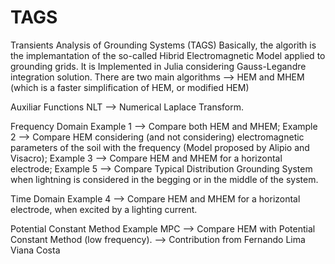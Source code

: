 # TAGS
Transients Analysis of Grounding Systems (TAGS)
Basically, the algorith is the implemantation of the so-called Hibrid Electromagnetic Model applied to grounding grids. It is Implemented in Julia considering Gauss-Legandre integration solution. 
There are two main algorithms --> HEM and MHEM (which is a faster simplification of HEM, or modified HEM)

Auxiliar Functions
NLT --> Numerical Laplace Transform.

Frequency Domain
Example 1 --> Compare both HEM and MHEM;
Example 2 --> Compare HEM considering (and not considering) electromagnetic parameters of the soil with the frequency (Model proposed by Alipio and Visacro);
Example 3 --> Compare HEM and MHEM for a horizontal electrode;
Example 5 --> Compare Typical Distribution Grounding System when lightning is considered in the begging or in the middle of the system.

Time Domain
Example 4 --> Compare HEM and MHEM for a horizontal electrode, when excited by a lighting current.

Potential Constant Method
Example MPC --> Compare HEM with Potential Constant Method (low frequency). --> Contribution from Fernando Lima Viana Costa
